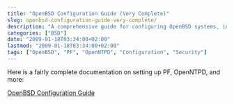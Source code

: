 ```yaml
---
title: "OpenBSD Configuration Guide (Very Complete)"
slug: openbsd-configuration-guide-very-complete/
description: "A comprehensive guide for configuring OpenBSD systems, including PF, OpenNTPD and other components."
categories: ["BSD"]
date: "2009-01-18T03:34:00+02:00"
lastmod: "2009-01-18T03:34:00+02:00"
tags: ["OpenBSD", "PF", "OpenNTPD", "Configuration", "Security"]
---
```


Here is a fairly complete documentation on setting up PF, OpenNTPD, and more:

[OpenBSD Configuration Guide](../../../static/pdf/openbsd.pdf)
